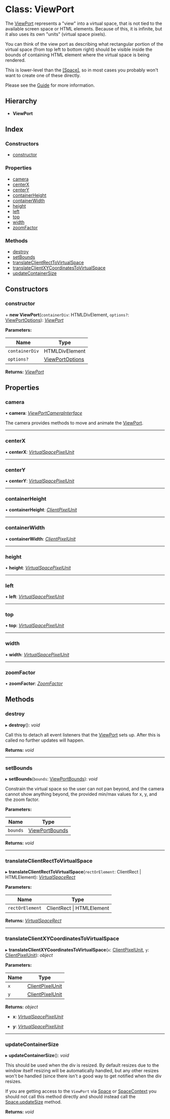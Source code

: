 # Class: ViewPort

The [ViewPort](viewport.md) represents a "view" into a virtual space, that is not
tied to the available screen space or HTML elements. Because of this, it is
infinite, but it also uses its own "units" (virtual space pixels).

You can think of the view port as describing what rectangular portion of the
virtual space (from top left to bottom right) should be visible inside the
bounds of containing HTML element where the virtual space is being rendered.

This is lower-level than the [[Space]](space.md), so in most cases you probably won't want to create one of these directly.

Please see the [Guide](../../Guide.md) for more information.

## Hierarchy

- **ViewPort**

## Index

### Constructors

- [constructor](viewport.md#constructor)

### Properties

- [camera](viewport.md#camera)
- [centerX](viewport.md#centerx)
- [centerY](viewport.md#centery)
- [containerHeight](viewport.md#containerheight)
- [containerWidth](viewport.md#containerwidth)
- [height](viewport.md#height)
- [left](viewport.md#left)
- [top](viewport.md#top)
- [width](viewport.md#width)
- [zoomFactor](viewport.md#zoomfactor)

### Methods

- [destroy](viewport.md#destroy)
- [setBounds](viewport.md#setbounds)
- [translateClientRectToVirtualSpace](viewport.md#translateclientrecttovirtualspace)
- [translateClientXYCoordinatesToVirtualSpace](viewport.md#translateclientxycoordinatestovirtualspace)
- [updateContainerSize](viewport.md#updatecontainersize)

## Constructors

### constructor

\+ **new ViewPort**(`containerDiv`: HTMLDivElement, `options?`: [ViewPortOptions](../interfaces/viewportoptions.md)): _[ViewPort](viewport.md)_

**Parameters:**

| Name           | Type                                                |
| -------------- | --------------------------------------------------- |
| `containerDiv` | HTMLDivElement                                      |
| `options?`     | [ViewPortOptions](../interfaces/viewportoptions.md) |

**Returns:** _[ViewPort](viewport.md)_

## Properties

### camera

• **camera**: _[ViewPortCameraInterface](../API.md#viewportcamerainterface)_

The camera provides methods to move and animate the [ViewPort](viewport.md).

---

### centerX

• **centerX**: _[VirtualSpacePixelUnit](../API.md#virtualspacepixelunit)_

---

### centerY

• **centerY**: _[VirtualSpacePixelUnit](../API.md#virtualspacepixelunit)_

---

### containerHeight

• **containerHeight**: _[ClientPixelUnit](../API.md#clientpixelunit)_

---

### containerWidth

• **containerWidth**: _[ClientPixelUnit](../API.md#clientpixelunit)_

---

### height

• **height**: _[VirtualSpacePixelUnit](../API.md#virtualspacepixelunit)_

---

### left

• **left**: _[VirtualSpacePixelUnit](../API.md#virtualspacepixelunit)_

---

### top

• **top**: _[VirtualSpacePixelUnit](../API.md#virtualspacepixelunit)_

---

### width

• **width**: _[VirtualSpacePixelUnit](../API.md#virtualspacepixelunit)_

---

### zoomFactor

• **zoomFactor**: _[ZoomFactor](../API.md#zoomfactor)_

## Methods

### destroy

▸ **destroy**(): _void_

Call this to detach all event listeners that the [ViewPort](viewport.md) sets up.
After this is called no further updates will happen.

**Returns:** _void_

---

### setBounds

▸ **setBounds**(`bounds`: [ViewPortBounds](../interfaces/viewportbounds.md)): _void_

Constrain the virtual space so the user can not pan beyond, and the camera
cannot show anything beyond, the provided min/max values for x, y, and the
zoom factor.

**Parameters:**

| Name     | Type                                              |
| -------- | ------------------------------------------------- |
| `bounds` | [ViewPortBounds](../interfaces/viewportbounds.md) |

**Returns:** _void_

---

### translateClientRectToVirtualSpace

▸ **translateClientRectToVirtualSpace**(`rectOrElement`: ClientRect | HTMLElement): _[VirtualSpaceRect](../interfaces/virtualspacerect.md)_

**Parameters:**

| Name            | Type                          |
| --------------- | ----------------------------- |
| `rectOrElement` | ClientRect &#124; HTMLElement |

**Returns:** _[VirtualSpaceRect](../interfaces/virtualspacerect.md)_

---

### translateClientXYCoordinatesToVirtualSpace

▸ **translateClientXYCoordinatesToVirtualSpace**(`x`: [ClientPixelUnit](../API.md#clientpixelunit), `y`: [ClientPixelUnit](../API.md#clientpixelunit)): _object_

**Parameters:**

| Name | Type                                         |
| ---- | -------------------------------------------- |
| `x`  | [ClientPixelUnit](../API.md#clientpixelunit) |
| `y`  | [ClientPixelUnit](../API.md#clientpixelunit) |

**Returns:** _object_

- **x**: _[VirtualSpacePixelUnit](../API.md#virtualspacepixelunit)_

- **y**: _[VirtualSpacePixelUnit](../API.md#virtualspacepixelunit)_

---

### updateContainerSize

▸ **updateContainerSize**(): _void_

This should be used when the div is resized. By default resizes due to the
window itself resizing will be automatically handled, but any other
resizes won't be handled (since there isn't a good way to get notified
when the div resizes.

If you are getting access to the `ViewPort` via [Space](space.md) or
[SpaceContext](../API.md#const-spacecontext) you should not call this method directly and should
instead call the [Space.updateSize](space.md#updatesize) method.

**Returns:** _void_

